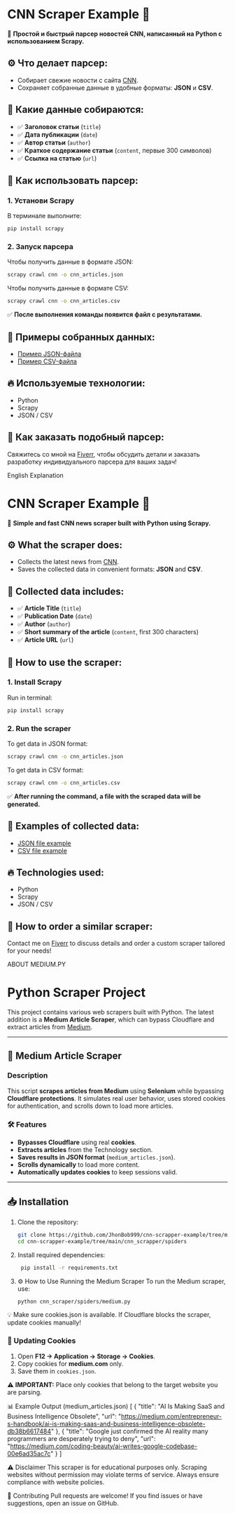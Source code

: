 # CNN Scraper Example 🚀

📌 **Простой и быстрый парсер новостей CNN, написанный на Python с использованием Scrapy.**

## ⚙️ Что делает парсер:

- Собирает свежие новости с сайта [CNN](https://edition.cnn.com/).
- Сохраняет собранные данные в удобные форматы: **JSON** и **CSV**.

## 📂 Какие данные собираются:

- ✅ **Заголовок статьи** (`title`)
- ✅ **Дата публикации** (`date`)
- ✅ **Автор статьи** (`author`)
- ✅ **Краткое содержание статьи** (`content`, первые 300 символов)
- ✅ **Ссылка на статью** (`url`)

## 🚀 Как использовать парсер:

### 1. Установи Scrapy

В терминале выполните:

```bash
pip install scrapy
```

### 2. Запуск парсера

Чтобы получить данные в формате JSON:

```bash
scrapy crawl cnn -o cnn_articles.json
```

Чтобы получить данные в формате CSV:

```bash
scrapy crawl cnn -o cnn_articles.csv
```

✅ **После выполнения команды появится файл с результатами.**

## 📌 Примеры собранных данных:

- [Пример JSON-файла](https://github.com/JhonBob999/cnn-scrapper-example/blob/main/cnn_articlesNEW.json)
- [Пример CSV-файла](https://github.com/JhonBob999/cnn-scrapper-example/blob/main/cnn_articles_colon.csv)

## 🔥 Используемые технологии:

- Python
- Scrapy
- JSON / CSV

## 🤝 Как заказать подобный парсер:

Свяжитесь со мной на [Fiverr](https://www.fiverr.com/s/P2XE99g), чтобы обсудить детали и заказать разработку индивидуального парсера для ваших задач!



English Explanation

# CNN Scraper Example 🚀

📌 **Simple and fast CNN news scraper built with Python using Scrapy.**

## ⚙️ What the scraper does:

- Collects the latest news from [CNN](https://edition.cnn.com/).
- Saves the collected data in convenient formats: **JSON** and **CSV**.

## 📂 Collected data includes:

- ✅ **Article Title** (`title`)
- ✅ **Publication Date** (`date`)
- ✅ **Author** (`author`)
- ✅ **Short summary of the article** (`content`, first 300 characters)
- ✅ **Article URL** (`url`)

## 🚀 How to use the scraper:

### 1. Install Scrapy

Run in terminal:

```bash
pip install scrapy
```

### 2. Run the scraper

To get data in JSON format:

```bash
scrapy crawl cnn -o cnn_articles.json
```

To get data in CSV format:

```bash
scrapy crawl cnn -o cnn_articles.csv
```

✅ **After running the command, a file with the scraped data will be generated.**

## 📌 Examples of collected data:

- [JSON file example](https://github.com/JhonBob999/cnn-scrapper-example/blob/main/cnn_articlesNEW.json)
- [CSV file example](https://github.com/JhonBob999/cnn-scrapper-example/blob/main/cnn_articles_colon.csv)

## 🔥 Technologies used:

- Python
- Scrapy
- JSON / CSV

## 🤝 How to order a similar scraper:

Contact me on [Fiverr](https://www.fiverr.com/s/P2XE99g) to discuss details and order a custom scraper tailored for your needs!


ABOUT MEDIUM.PY 

# Python Scraper Project

This project contains various web scrapers built with Python. The latest addition is a **Medium Article Scraper**, which can bypass Cloudflare and extract articles from [Medium](https://medium.com).

---

## 🚀 **Medium Article Scraper**
### **Description**
This script **scrapes articles from Medium** using **Selenium** while bypassing **Cloudflare protections**. It simulates real user behavior, uses stored cookies for authentication, and scrolls down to load more articles.

### **🛠 Features**
- **Bypasses Cloudflare** using real **cookies**.
- **Extracts articles** from the Technology section.
- **Saves results in JSON format** (`medium_articles.json`).
- **Scrolls dynamically** to load more content.
- **Automatically updates cookies** to keep sessions valid.

---

## 📥 **Installation**
1. Clone the repository:
   ```bash
   git clone https://github.com/JhonBob999/cnn-scrapper-example/tree/main/cnn_scraper/spiders.git
   cd cnn-scrapper-example/tree/main/cnn_scrapper/spiders

2. Install required dependencies:
   ```bash
    pip install -r requirements.txt

3. ⚙️ How to Use
    Running the Medium Scraper
    To run the Medium scraper, use:
    ```bash
    python cnn_scraper/spiders/medium.py

💡 Make sure cookies.json is available. If Cloudflare blocks the scraper, update cookies manually!
### 🔄 Updating Cookies
1. Open **F12 → Application → Storage → Cookies**.
2. Copy cookies for **medium.com** only.
3. Save them in `cookies.json`.

⚠ **IMPORTANT:** Place only cookies that belong to the target website you are parsing.



📊 Example Output (medium_articles.json)
    [
    {
        "title": "AI Is Making SaaS and Business Intelligence Obsolete",
        "url": "https://medium.com/entrepreneur-s-handbook/ai-is-making-saas-and-business-intelligence-obsolete-db38b6617484"
    },
    {
        "title": "Google just confirmed the AI reality many programmers are desperately trying to deny",
        "url": "https://medium.com/coding-beauty/ai-writes-google-codebase-00e6ad35ac7c"
    }
    ]

⚠️ Disclaimer
    This scraper is for educational purposes only. 
    Scraping websites without permission may violate terms of service. 
    Always ensure compliance with website policies.

📌 Contributing
    Pull requests are welcome! 
    If you find issues or have suggestions, open an issue on GitHub.